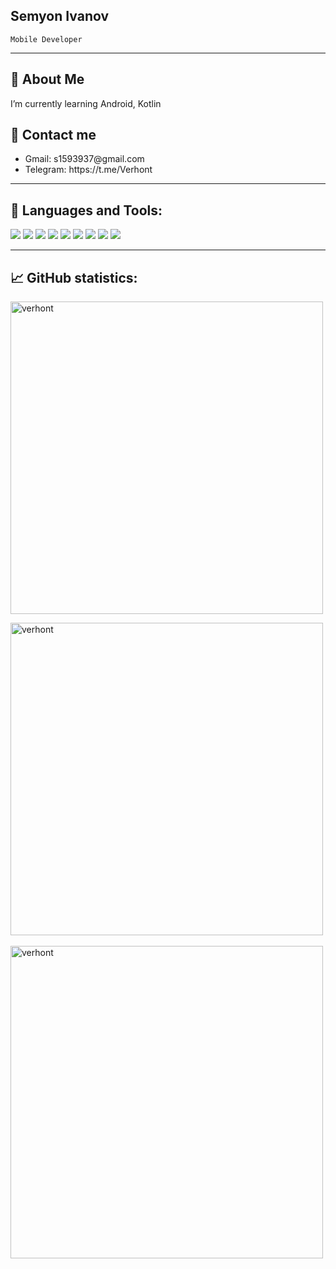 <!-- ![image](https://github.com/user-attachments/assets/b37e3bef-73a4-46f1-b4dc-d358da34e46c) -->

<h2>Semyon Ivanov</h2>
<code>Mobile Developer</code>

<!--
<img align="right" alt="Coding" width="400" src=https://user-images.githubusercontent.com/74038190/229223263-cf2e4b07-2615-4f87-9c38-e37600f8381a.gif >
-->


---
<h2>📜 About Me</h2>
I’m currently learning Android, Kotlin

<h2>📧 Contact me</h2>
<ul>
 <li>Gmail: s1593937@gmail.com</li>
 <li>Telegram: https://t.me/Verhont</li>
</ul>

---

<h2 align="left">🔧 Languages and Tools:</h2>

<img src="https://img.shields.io/badge/Android-343434?style=for-the-badge&logo=Android&logoColor=green"/> <img src="https://img.shields.io/badge/Kotlin-343434?style=for-the-badge&logo=Kotlin&logoColor=orange"/>  <img src="https://img.shields.io/badge/Python-343434?style=for-the-badge&logo=Python&logoColor=blue"/> <img src="https://img.shields.io/badge/Unity-343434?style=for-the-badge&logo=Unity&logoColor=white"/> 
<img src="https://img.shields.io/badge/Git-343434?style=for-the-badge&logo=Git&logoColor=red"/> <img src="https://img.shields.io/badge/GitHub-343434?style=for-the-badge&logo=GitHub&logoColor=white"/> <img src="https://img.shields.io/badge/GitHubActions-343434?style=for-the-badge&logo=GitHubActions&logoColor=blue"/> <img src="https://img.shields.io/badge/Linux-343434?style=for-the-badge&logo=Linux&logoColor=white"/> <img src="https://img.shields.io/badge/Docker-343434?style=for-the-badge&logo=Docker&logoColor=00BFFF"/>
 
  

---

<h2>📈 GitHub statistics:</h2>
<p><img width=500 src="https://github-readme-stats.vercel.app/api/top-langs?username=verhont&show_icons=true&locale=en&layout=compact" alt="verhont" /></p>
<p><img width=500 align="left" src="https://github-readme-streak-stats.herokuapp.com/?user=verhont&" alt="verhont" /></p>
<br><br><br><br><br><br><br><br><br>
<p>&nbsp;<img width=500 align="left" src="https://github-readme-stats.vercel.app/api?username=verhont&show_icons=true&locale=en" alt="verhont" /></p>
